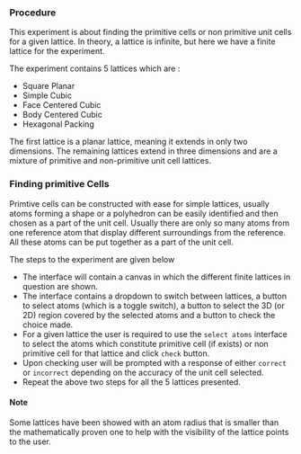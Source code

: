 ### Procedure

This experiment is about finding the primitive cells or non primitive unit cells for a given lattice. In theory, a lattice is infinite, but here we have a finite lattice for the experiment.

The experiment contains 5 lattices which are :
* Square Planar
* Simple Cubic
* Face Centered Cubic
* Body Centered Cubic
* Hexagonal Packing
 
The first lattice is a planar lattice, meaning it extends in only two dimensions. The remaining lattices extend in three dimensions and are a mixture of primitive and non-primitive unit cell lattices.

### Finding primitive Cells
Primtive cells can be constructed with ease for simple lattices, usually atoms forming a shape or a polyhedron can be easily identified and then chosen as a part of the unit cell. Usually there are only so many atoms from one reference atom that display different surroundings from the reference. All these atoms can be put together as a part of the unit cell. 

The steps to the experiment are given below
- The interface will contain a canvas in which the different finite lattices in question are shown.
- The interface contains a dropdown to switch between lattices, a button to select atoms (which is a toggle switch), a button to select the 3D (or 2D) region covered by the selected atoms and a button to check the choice made.
- For a given lattice the user is required to use the `select atoms` interface to select the atoms which constitute primitive cell (if exists) or non primitive cell for that lattice and click `check` button.
- Upon checking user will be prompted with a response of either `correct` or `incorrect` depending on the accuracy of the unit cell selected.
- Repeat the above two steps for all the 5 lattices presented.

#### Note

Some lattices have been showed with an atom radius that is smaller than the mathematically proven one to help with the visibility of the lattice points to the user.

